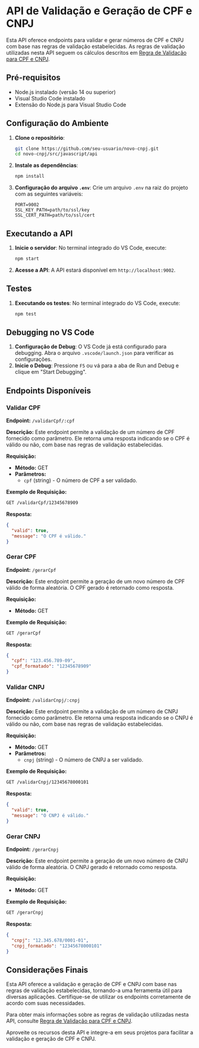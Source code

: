 # API de Validação e Geração de CPF e CNPJ

Esta API oferece endpoints para validar e gerar números de CPF e CNPJ com base nas regras de validação estabelecidas. As regras de validação utilizadas nesta API seguem os cálculos descritos em [Regra de Validação para CPF e CNPJ](https://souforce.cloud/regra-de-validacao-para-cpf-e-cnpj-no-salesforce/).

## Pré-requisitos

* Node.js instalado (versão 14 ou superior)
* Visual Studio Code instalado
* Extensão do Node.js para Visual Studio Code

## Configuração do Ambiente

1. **Clone o repositório**:
   ```sh
   git clone https://github.com/seu-usuario/novo-cnpj.git
   cd novo-cnpj/src/javascript/api
   ```

2. **Instale as dependências**:

   ```sh
   npm install
   ```
3. **Configuração do arquivo `.env`**:
   Crie um arquivo `.env` na raiz do projeto com as seguintes variáveis:

   ```env
   PORT=9002
   SSL_KEY_PATH=path/to/ssl/key
   SSL_CERT_PATH=path/to/ssl/cert
   ```

## Executando a API

1. **Inicie o servidor**:
   No terminal integrado do VS Code, execute:

   ```sh
   npm start
   ```
2. **Acesse a API**:
   A API estará disponível em `http://localhost:9002`.

## Testes

1. **Executando os testes**:
   No terminal integrado do VS Code, execute:
   ```sh
   npm test
   ```

## Debugging no VS Code

1. **Configuração de Debug**:
   O VS Code já está configurado para debugging. Abra o arquivo `.vscode/launch.json` para verificar as configurações.
2. **Inicie o Debug**:
   Pressione `F5` ou vá para a aba de Run and Debug e clique em "Start Debugging".

## Endpoints Disponíveis

### Validar CPF

**Endpoint:** `/validarCpf/:cpf`

**Descrição:** Este endpoint permite a validação de um número de CPF fornecido como parâmetro. Ele retorna uma resposta indicando se o CPF é válido ou não, com base nas regras de validação estabelecidas.

**Requisição:**

- **Método:** GET
- **Parâmetros:**
  - `cpf` (string) - O número de CPF a ser validado.

**Exemplo de Requisição:**

```sh
GET /validarCpf/12345678909
```

**Resposta:**

```json
{
  "valid": true,
  "message": "O CPF é válido."
}
```

### Gerar CPF

**Endpoint:** `/gerarCpf`

**Descrição:** Este endpoint permite a geração de um novo número de CPF válido de forma aleatória. O CPF gerado é retornado como resposta.

**Requisição:**

- **Método:** GET

**Exemplo de Requisição:**

```sh
GET /gerarCpf
```

**Resposta:**

```json
{
  "cpf": "123.456.789-09",
  "cpf_formatado": "12345678909"
}
```

### Validar CNPJ

**Endpoint:** `/validarCnpj/:cnpj`

**Descrição:** Este endpoint permite a validação de um número de CNPJ fornecido como parâmetro. Ele retorna uma resposta indicando se o CNPJ é válido ou não, com base nas regras de validação estabelecidas.

**Requisição:**

- **Método:** GET
- **Parâmetros:**
  - `cnpj` (string) - O número de CNPJ a ser validado.

**Exemplo de Requisição:**

```sh
GET /validarCnpj/12345678000101
```

**Resposta:**

```json
{
  "valid": true,
  "message": "O CNPJ é válido."
}
```

### Gerar CNPJ

**Endpoint:** `/gerarCnpj`

**Descrição:** Este endpoint permite a geração de um novo número de CNPJ válido de forma aleatória. O CNPJ gerado é retornado como resposta.

**Requisição:**

- **Método:** GET

**Exemplo de Requisição:**

```sh
GET /gerarCnpj
```

**Resposta:**

```json
{
  "cnpj": "12.345.678/0001-01",
  "cnpj_formatado": "12345678000101"
}
```

## Considerações Finais

Esta API oferece a validação e geração de CPF e CNPJ com base nas regras de validação estabelecidas, tornando-a uma ferramenta útil para diversas aplicações. Certifique-se de utilizar os endpoints corretamente de acordo com suas necessidades.

Para obter mais informações sobre as regras de validação utilizadas nesta API, consulte [Regra de Validação para CPF e CNPJ](https://souforce.cloud/regra-de-validacao-para-cpf-e-cnpj-no-salesforce/).

Aproveite os recursos desta API e integre-a em seus projetos para facilitar a validação e geração de CPF e CNPJ.

